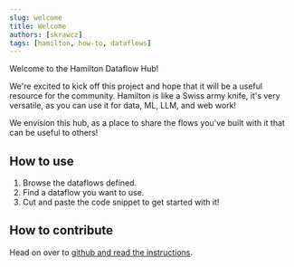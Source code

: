 ```yaml
---
slug: welcome
title: Welcome
authors: [skrawcz]
tags: [hamilton, how-to, dataflows]
---
```


Welcome to the Hamilton Dataflow Hub!

We're excited to kick off this project and hope that it will be a useful resource for the community.
Hamilton is like a Swiss army knife, it's very versatile, as you can use it for data, ML, LLM, and web work!

We envision this hub, as a place to share the flows you've built with it that can be useful to others!

## How to use

1. Browse the dataflows defined.
2. Find a dataflow you want to use.
3. Cut and paste the code snippet to get started with it!

## How to contribute

Head on over to [github and read the instructions](https://github.com/DAGWorks-Inc/hamilton/tree/user_contrib/contrib#how-to-contribute).
